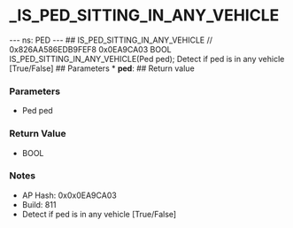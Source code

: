 # _IS_PED_SITTING_IN_ANY_VEHICLE

--- ns: PED --- ## IS_PED_SITTING_IN_ANY_VEHICLE  // 0x826AA586EDB9FEF8 0x0EA9CA03 BOOL IS_PED_SITTING_IN_ANY_VEHICLE(Ped ped);  Detect if ped is in any vehicle [True/False]  ## Parameters * **ped**:  ## Return value

### Parameters
* Ped ped

### Return Value
* BOOL

### Notes
* AP Hash: 0x0x0EA9CA03
* Build: 811
* Detect if ped is in any vehicle
[True/False]

